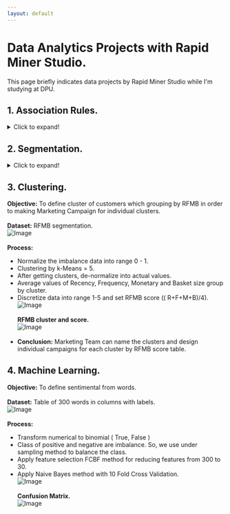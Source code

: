 ```yaml
---
layout: default
---
```


# Data Analytics Projects with Rapid Miner Studio.
This page briefly indicates data projects by Rapid Miner Studio while I'm studying at DPU.<br />

## 1. Association Rules.

<details>
  <summary>Click to expand!</summary>
  
  ### Objective: 
  To find Frequent Item Sets and Association Rules for making Maketing Promotions.<br /><br />
  ### Dataset:
  Basic example transactions of Super Market.<br />
    ![Image](https://github.com/Pakkawatk/portfolio/blob/gh-pages/img/rap_asso1.PNG?raw=true)<br /><br />
  ### Process:
      * Transform table by pivot product name and sum value.<br />
      * Transform number to binomial. ( True and False )<br />
      * Apply FP-Growth method, minimum support = 0.5.<br />
      * Apply Association Rules, Minimum confidence = 0.8.<br />
  ![Image](https://github.com/Pakkawatk/portfolio/blob/gh-pages/img/rap_asso2.PNG?raw=true)<br /><br />
  Result of FP-Growth method to find frequent item sets at minimum support = 0.5.<br />
  ![Image](https://github.com/Pakkawatk/portfolio/blob/gh-pages/img/rap_asso3.PNG?raw=true)<br /><br />
  Result of Association Rules, to find Lift at minimum confidence = 0.8.<br /> 
  ![Image](https://github.com/Pakkawatk/portfolio/blob/gh-pages/img/rap_asso4.PNG?raw=true)<br />
  ### Conclusion: 
  We can make promotions by above frequent item sets with confident pick up set = 100% and the pick up set (Lift) is 1.333 times of pick up one.
</details>

## 2. Segmentation.

<details>
  <summary>Click to expand!</summary>
  
  **Objective:** To segment the customers by RFMB method and frequent shopping time of each customers for making Marketing Campaigns.<br /><br />
  **Dataset:** Transactions of Shopping Mall.<br />
  ![Image](https://github.com/Pakkawatk/portfolio/blob/gh-pages/img/rap_rfm1.PNG?raw=true)<br /><br />
  **Process:**
    - Filter customers in UK and do feature engineering by creating and aggregating sum total prize attribute.<br />
    - Extract Days and Hours from Transactions and discretize into Day of Week and Period of Times.<br />
    - Do RFM segmentation by generating Recency, Frequency, Monetary and Basket Size.<br />
  ![Image](https://github.com/Pakkawatk/portfolio/blob/gh-pages/img/rap_rfm2.PNG?raw=true)<br /><br />
  ![Image](https://github.com/Pakkawatk/portfolio/blob/gh-pages/img/rap_rfm2_1.PNG?raw=true)<br /><br />
  **RFMB for each customers.**<br />
  ![Image](https://github.com/Pakkawatk/portfolio/blob/gh-pages/img/rap_rfm3.PNG?raw=true)<br /><br />
  **Shopping period of each customers.**<br />
  ![Image](https://github.com/Pakkawatk/portfolio/blob/gh-pages/img/rap_rfm4.PNG?raw=true)<br />
    - **Conclusion:** We got RFMB table and shopping period for analyzing Marketing Campaign and Clustering.
</details>

## 3. Clustering.
**Objective:** To define cluster of customers which grouping by RFMB in order to making Marketing Campaign for individual clusters.<br /><br />
**Dataset:** RFMB segmentation.<br />
![Image](https://github.com/Pakkawatk/portfolio/blob/gh-pages/img/rap_clus1.PNG?raw=true)<br /><br />
**Process:**
- Normalize the imbalance data into range 0 - 1.<br />
- Clustering by k-Means = 5.<br />
- After getting clusters, de-normalize into actual values.
- Average values of Recency, Frequency, Monetary and Basket size group by cluster.
- Discretize data into range 1-5 and set RFMB score (( R+F+M+B)/4).
![Image](https://github.com/Pakkawatk/portfolio/blob/gh-pages/img/rap_clus2.PNG?raw=true)<br /><br />
**RFMB cluster and score.**<br />
![Image](https://github.com/Pakkawatk/portfolio/blob/gh-pages/img/rap_clus4.PNG?raw=true)<br /><br />
- **Conclusion:** Marketing Team can name the clusters and design individual campaigns for each cluster by RFMB score table.<br />

## 4. Machine Learning.
**Objective:** To define sentimental from words.<br /><br />
**Dataset:** Table of 300 words in columns with labels.<br />
![Image](https://github.com/Pakkawatk/portfolio/blob/gh-pages/img/rap_ML1.PNG?raw=true)<br /><br />
**Process:**
- Transform numerical to binomial ( True, False )<br />
- Class of positive and negative are imbalance. So, we use under sampling method to balance the class.<br />
- Apply feature selection FCBF method for reducing features from 300 to 30.<br />
- Apply Naive Bayes method with 10 Fold Cross Validation.<br />
![Image](https://github.com/Pakkawatk/portfolio/blob/gh-pages/img/rap_ML2.PNG?raw=true)<br /><br />
**Confusion Matrix.**<br />
![Image](https://github.com/Pakkawatk/portfolio/blob/gh-pages/img/rap_ML3.PNG?raw=true)<br /><br />

